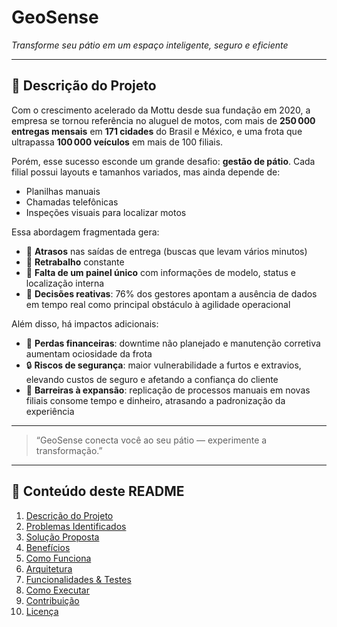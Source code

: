# GeoSense
*Transforme seu pátio em um espaço inteligente, seguro e eficiente*

---

## 📖 Descrição do Projeto

Com o crescimento acelerado da Mottu desde sua fundação em 2020, a empresa se tornou referência no aluguel de motos, com mais de **250 000 entregas mensais** em **171 cidades** do Brasil e México, e uma frota que ultrapassa **100 000 veículos** em mais de 100 filiais.

Porém, esse sucesso esconde um grande desafio: **gestão de pátio**. Cada filial possui layouts e tamanhos variados, mas ainda depende de:

- Planilhas manuais  
- Chamadas telefônicas  
- Inspeções visuais para localizar motos  

Essa abordagem fragmentada gera:

- 📌 **Atrasos** nas saídas de entrega (buscas que levam vários minutos)  
- 🔄 **Retrabalho** constante  
- 🚫 **Falta de um painel único** com informações de modelo, status e localização interna  
- 🤔 **Decisões reativas**: 76% dos gestores apontam a ausência de dados em tempo real como principal obstáculo à agilidade operacional  

Além disso, há impactos adicionais:

- 💸 **Perdas financeiras**: downtime não planejado e manutenção corretiva aumentam ociosidade da frota  
- 🔒 **Riscos de segurança**: maior vulnerabilidade a furtos e extravios, elevando custos de seguro e afetando a confiança do cliente  
- 🌱 **Barreiras à expansão**: replicação de processos manuais em novas filiais consome tempo e dinheiro, atrasando a padronização da experiência  

---

> “GeoSense conecta você ao seu pátio — experimente a transformação.”

---

## 🔗 Conteúdo deste README

1. [Descrição do Projeto](#-descrição-do-projeto)  
2. [Problemas Identificados](#-problemas-identificados)  
3. [Solução Proposta](#-solução-proposta)  
4. [Benefícios](#-benefícios)  
5. [Como Funciona](#-como-funciona)  
6. [Arquitetura](#-arquitetura)  
7. [Funcionalidades & Testes](#-funcionalidades--testes)  
8. [Como Executar](#-como-executar)  
9. [Contribuição](#-contribuição)  
10. [Licença](#-licença)  
